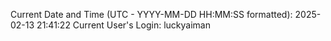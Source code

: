 Current Date and Time (UTC - YYYY-MM-DD HH:MM:SS formatted): 2025-02-13 21:41:22
Current User's Login: luckyaiman
